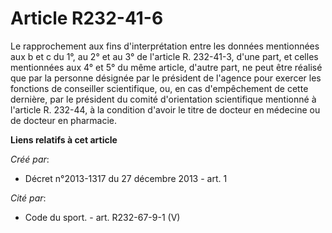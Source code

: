 # Article R232-41-6

Le rapprochement aux fins d'interprétation entre les données mentionnées aux b et c du 1°, au 2° et au 3° de l'article R.
232-41-3, d'une part, et celles mentionnées aux 4° et 5° du même article, d'autre part, ne peut être réalisé que par la
personne désignée par le président de l'agence pour exercer les fonctions de conseiller scientifique, ou, en cas
d'empêchement de cette dernière, par le président du comité d'orientation scientifique mentionné à l'article R. 232-44, à la
condition d'avoir le titre de docteur en médecine ou de docteur en pharmacie.

**Liens relatifs à cet article**

_Créé par_:

  - Décret n°2013-1317 du 27 décembre 2013 - art. 1

_Cité par_:

  - Code du sport. - art. R232-67-9-1 (V)
